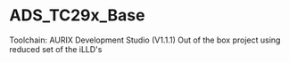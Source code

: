 # ADS_TC29x_Base
Toolchain: AURIX Development Studio (V1.1.1)
Out of the box project using reduced set of the iLLD's 
